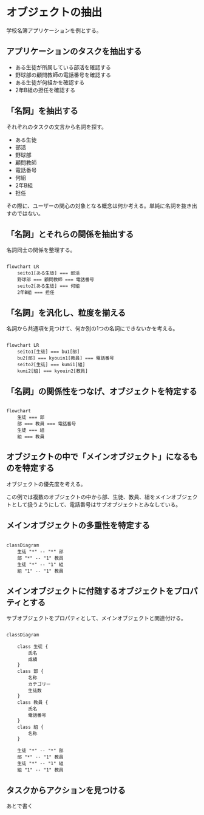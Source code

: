 # オブジェクトの抽出

学校名簿アプリケーションを例とする。

## アプリケーションのタスクを抽出する

- ある生徒が所属している部活を確認する
- 野球部の顧問教師の電話番号を確認する
- ある生徒が何組かを確認する
- 2年B組の担任を確認する

## 「名詞」を抽出する

それぞれのタスクの文言から名詞を探す。

- ある生徒
- 部活
- 野球部
- 顧問教師
- 電話番号
- 何組
- 2年B組
- 担任

その際に、ユーザーの関心の対象となる概念は何か考える。単純に名詞を抜き出すのではない。

## 「名詞」とそれらの関係を抽出する

名詞同士の関係を整理する。

```mermaid

flowchart LR
    seito1[ある生徒] === 部活
    野球部 === 顧問教師 === 電話番号
    seito2[ある生徒] === 何組
    2年B組 === 担任

```

## 「名詞」を汎化し、粒度を揃える

名詞から共通項を見つけて、何か別の1つの名詞にできないかを考える。

```mermaid

flowchart LR
    seito1[生徒] === bu1[部]
    bu2[部] === kyouin1[教員] === 電話番号
    seito2[生徒] === kumi1[組]
    kumi2[組] === kyouin2[教員]

```

## 「名詞」の関係性をつなげ、オブジェクトを特定する

```mermaid

flowchart
    生徒 === 部
    部 === 教員 === 電話番号
    生徒 === 組
    組 === 教員

```

## オブジェクトの中で「メインオブジェクト」になるものを特定する

オブジェクトの優先度を考える。

この例では複数のオブジェクトの中から部、生徒、教員、組をメインオブジェクトとして扱うようにして、電話番号はサブオブジェクトとみなしている。

## メインオブジェクトの多重性を特定する

```mermaid

classDiagram
    生徒 "*" -- "*" 部
    部 "*" -- "1" 教員
    生徒 "*" -- "1" 組
    組 "1" -- "1" 教員

```

## メインオブジェクトに付随するオブジェクトをプロパティとする

サブオブジェクトをプロパティとして、メインオブジェクトと関連付ける。

```mermaid

classDiagram

    class 生徒 {
        氏名
        成績
    }
    class 部 {
        名称
        カテゴリー
        生徒数
    }
    class 教員 {
        氏名
        電話番号
    }
    class 組 {
        名称
    }

    生徒 "*" -- "*" 部
    部 "*" -- "1" 教員
    生徒 "*" -- "1" 組
    組 "1" -- "1" 教員

```

## タスクからアクションを見つける

あとで書く
